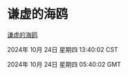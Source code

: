 # 谦虚的海鸥
[谦虚的海鸥](http://219.139.199.238:56308/qxdho/course/base/hotlink/index.php)

2024年 10月 24日 星期四 13:40:02 CST

2024年 10月 24日 星期四 05:40:02 GMT
